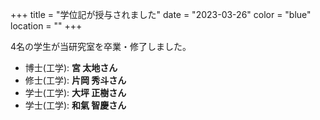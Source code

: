 +++
title = "学位記が授与されました"
date = "2023-03-26"
color = "blue"
location = ""
+++

4名の学生が当研究室を卒業・修了しました。

- 博士(工学): **宮 太地さん**
- 修士(工学): **片岡 秀斗さん**
- 学士(工学): **大坪 正樹さん**
- 学士(工学): **和氣 智慶さん**

